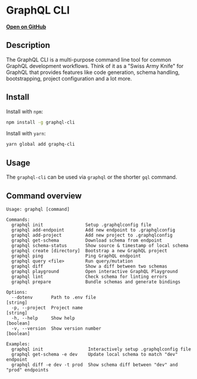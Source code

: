 # GraphQL CLI

[**Open on GitHub**](https://github.com/graphql-cli/graphql-cli)

## Description

The GraphQL CLI is a multi-purpose command line tool for common GraphQL development workflows. Think of it as a "Swiss Army Knife" for GraphQL that provides features like code generation, schema handling, bootstrapping, project configuration and a lot more.

## Install

Install with `npm`:

```sh
npm install -g graphql-cli
```

Install with `yarn`:

```sh
yarn global add graphq-cli
```

## Usage

The `graphql-cli` can be used via `graphql` or the shorter `gql` command.

## Command overview

```
Usage: graphql [command]

Commands:
  graphql init                Setup .graphqlconfig file
  graphql add-endpoint        Add new endpoint to .graphqlconfig
  graphql add-project         Add new project to .graphqlconfig
  graphql get-schema          Download schema from endpoint
  graphql schema-status       Show source & timestamp of local schema
  graphql create [directory]  Bootstrap a new GraphQL project
  graphql ping                Ping GraphQL endpoint
  graphql query <file>        Run query/mutation
  graphql diff                Show a diff between two schemas
  graphql playground          Open interactive GraphQL Playground
  graphql lint                Check schema for linting errors
  graphql prepare             Bundle schemas and generate bindings

Options:
  --dotenv       Path to .env file                                      [string]
  -p, --project  Project name                                           [string]
  -h, --help     Show help                                             [boolean]
  -v, --version  Show version number                                   [boolean]

Examples:
  graphql init                 Interactively setup .graphqlconfig file
  graphql get-schema -e dev    Update local schema to match "dev" endpoint
  graphql diff -e dev -t prod  Show schema diff between "dev" and "prod" endpoints
```